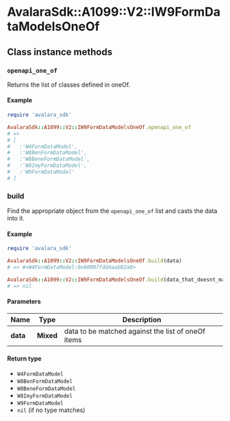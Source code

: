 # AvalaraSdk::A1099::V2::IW9FormDataModelsOneOf

## Class instance methods

### `openapi_one_of`

Returns the list of classes defined in oneOf.

#### Example

```ruby
require 'avalara_sdk'

AvalaraSdk::A1099::V2::IW9FormDataModelsOneOf.openapi_one_of
# =>
# [
#   :'W4FormDataModel',
#   :'W8BenFormDataModel',
#   :'W8BeneFormDataModel',
#   :'W8ImyFormDataModel',
#   :'W9FormDataModel'
# ]
```

### build

Find the appropriate object from the `openapi_one_of` list and casts the data into it.

#### Example

```ruby
require 'avalara_sdk'

AvalaraSdk::A1099::V2::IW9FormDataModelsOneOf.build(data)
# => #<W4FormDataModel:0x00007fdd4aab02a0>

AvalaraSdk::A1099::V2::IW9FormDataModelsOneOf.build(data_that_doesnt_match)
# => nil
```

#### Parameters

| Name | Type | Description |
| ---- | ---- | ----------- |
| **data** | **Mixed** | data to be matched against the list of oneOf items |

#### Return type

- `W4FormDataModel`
- `W8BenFormDataModel`
- `W8BeneFormDataModel`
- `W8ImyFormDataModel`
- `W9FormDataModel`
- `nil` (if no type matches)

